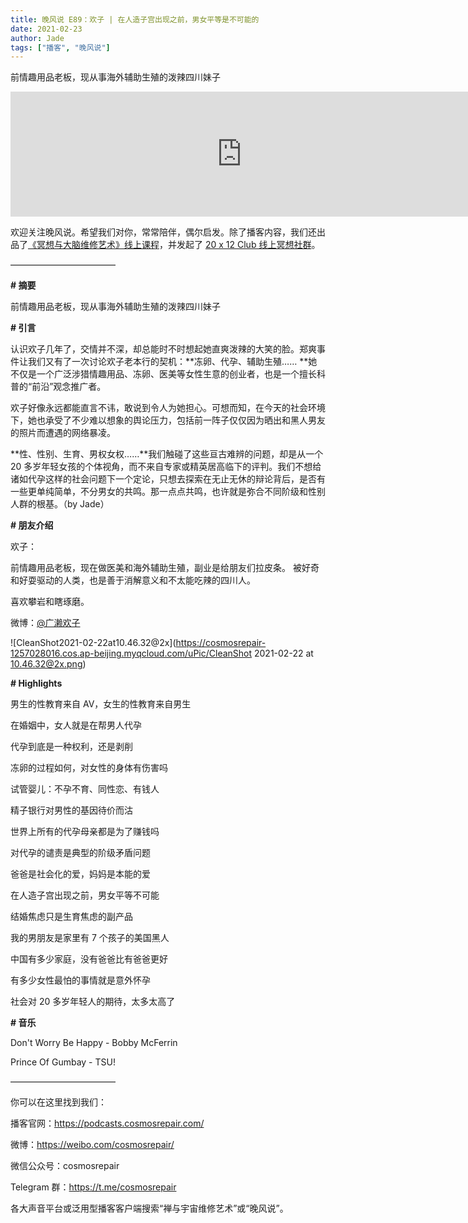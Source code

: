 ```yaml
---
title: 晚风说 E89：欢子 | 在人造子宫出现之前，男女平等是不可能的
date: 2021-02-23
author: Jade
tags: ["播客", "晚风说"]
---
```


前情趣用品老板，现从事海外辅助生殖的泼辣四川妹子

<!--more-->

<iframe src="https://player.fireside.fm/v2/trfV16OE+SMBluw-9?theme=light" width="740" height="200" frameborder="0" scrolling="no"></iframe>

欢迎关注晚风说。希望我们对你，常常陪伴，偶尔启发。除了播客内容，我们还出品了[《冥想与大脑维修艺术》线上课程](https://mp.weixin.qq.com/s?__biz=MzA5Nzk4MDMxMg==&mid=2247484680&idx=1&sn=2a5b8f1e1f1c1e6820adf5cc95d997fe&chksm=9099dfffa7ee56e9408aa248731e3e3e502c984ca1e577decc28d66d458f2e93a600dc6d6b40&scene=21#wechat_redirect)，并发起了 [20 x 12 Club 线上冥想社群](https://mp.weixin.qq.com/s?__biz=MzA5Nzk4MDMxMg==&mid=2247484834&idx=1&sn=ebd2c537b12e63baef2e9eaac505c26b&chksm=9099df55a7ee5643ab84485931d52082bbb2a6ee7078bdd536faf2cbbcb7bb22783aeaf13d4b&scene=21#wechat_redirect)。

————————————

**# 摘要**

前情趣用品老板，现从事海外辅助生殖的泼辣四川妹子

**# 引言**

认识欢子几年了，交情并不深，却总能时不时想起她直爽泼辣的大笑的脸。郑爽事件让我们又有了一次讨论欢子老本行的契机：**冻卵、代孕、辅助生殖…… **她不仅是一个广泛涉猎情趣用品、冻卵、医美等女性生意的创业者，也是一个擅长科普的“前沿”观念推广者。

欢子好像永远都能直言不讳，敢说到令人为她担心。可想而知，在今天的社会环境下，她也承受了不少难以想象的舆论压力，包括前一阵子仅仅因为晒出和黑人男友的照片而遭遇的网络暴凌。

**性、性别、生育、男权女权……**我们触碰了这些亘古难辨的问题，却是从一个 20 多岁年轻女孩的个体视角，而不来自专家或精英居高临下的评判。我们不想给诸如代孕这样的社会问题下一个定论，只想去探索在无止无休的辩论背后，是否有一些更单纯简单，不分男女的共鸣。那一点点共鸣，也许就是弥合不同阶级和性别人群的根基。（by Jade）

**# 朋友介绍**

欢子：

前情趣用品老板，现在做医美和海外辅助生殖，副业是给朋友们拉皮条。
被好奇和好耍驱动的人类，也是善于消解意义和不太能吃辣的四川人。

喜欢攀岩和瞎琢磨。

微博：[@广濑欢子](https://weibo.com/u/1812286644)

![CleanShot2021-02-22at10.46.32@2x](https://cosmosrepair-1257028016.cos.ap-beijing.myqcloud.com/uPic/CleanShot 2021-02-22 at 10.46.32@2x.png)

**# Highlights**

男生的性教育来自 AV，女生的性教育来自男生

在婚姻中，女人就是在帮男人代孕

代孕到底是一种权利，还是剥削

冻卵的过程如何，对女性的身体有伤害吗

试管婴儿：不孕不育、同性恋、有钱人

精子银行对男性的基因待价而沽

世界上所有的代孕母亲都是为了赚钱吗

对代孕的谴责是典型的阶级矛盾问题

爸爸是社会化的爱，妈妈是本能的爱

在人造子宫出现之前，男女平等不可能

结婚焦虑只是生育焦虑的副产品

我的男朋友是家里有 7 个孩子的美国黑人

中国有多少家庭，没有爸爸比有爸爸更好

有多少女性最怕的事情就是意外怀孕

社会对 20 多岁年轻人的期待，太多太高了

**# 音乐**

Don't Worry Be Happy - Bobby McFerrin

Prince Of Gumbay - TSU!

————————————

你可以在这里找到我们：

播客官网：https://podcasts.cosmosrepair.com/

微博：https://weibo.com/cosmosrepair/

微信公众号：cosmosrepair

Telegram 群：https://t.me/cosmosrepair

各大声音平台或泛用型播客客户端搜索“禅与宇宙维修艺术”或“晚风说”。